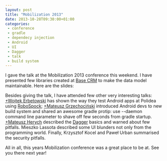```yaml
---
layout: post
title: "Mobilization 2013"
date: 2013-10-28T09:30:00+01:00
categories:
 - conference
 - gradle
 - dependecy injection
 - Android
 - UI
 - Dagger
 - talk
 - build system
---
```


I gave the talk at the Mobilization 2013 conference this weekend. I have presented few libraries created at [Base CRM](https://getbase.com/) to make the data model maintainable. Here are the slides:

<script async="" class="speakerdeck-embed" data-id="c08beea021d4013102be12272eac3e5b" data-ratio="1.33333333333333" src="//speakerdeck.com/assets/embed.js"></script>

Besides giving the talk, I have attended few other very interesting talks: [+Wojtek Erbetowski](http://plus.google.com/101390418023034694144) has shown the way they test Android apps at Polidea using [RoboSpock](https://github.com/Polidea/RoboSpock); [+Mateusz Grzechociński](http://plus.google.com/110384974108475906298) introduced Android devs to new build system and shared an awesome gradle protip: use --daemon command line parameter to shave off few seconds from gradle startup. [+Mateusz Herych](http://plus.google.com/108555637824110226040) described the [Dagger](https://github.com/square/dagger) basics and warned about few pitfalls. Mieszko Lassota described some UI blunders not only from the programming world. Finally, Krzysztof Kocel and Paweł Urban summarised the security pitfalls.

All in all, this years Mobilization conference was a great place to be at. See you there next year!
